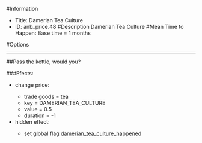 #Information
 - Title: Damerian Tea Culture
 - ID: anb_price.48
#Description
Damerian Tea Culture
#Mean Time to Happen:
Base time = 1 months

#Options

___
##Pass the kettle, would you?

###Efects:<ul><li>change price:</li><ul><li>trade goods = tea</li><li>key = DAMERIAN_TEA_CULTURE</li><li>value = 0.5</li><li>duration = -1</li></ul><li>hidden effect:</li><ul><li>set global flag [damerian_tea_culture_happened](../flags/damerian_tea_culture_happened.md)</li></ul></ul>
